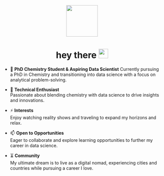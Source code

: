<div id="header" align="center">
  <img src="https://media.giphy.com/media/ZVik7pBtu9dNS/giphy.gif" width="100"/>
</div>
<div align="center">
  <img src="https://komarev.com/ghpvc/?username=sandra-raphaels-nwankwo&style=flat-square&color=blue" alt=""/>
</div>
<h1 align="center">
  hey there
  <img src="https://media.giphy.com/media/hvRJCLFzcasrR4ia7z/giphy.gif" width="30px"/>
</h1>

- :telescope: **PhD Chemistry Student & Aspiring Data Scientist**
  Currently pursuing a PhD in Chemistry and transitioning into data science with a focus on analytical problem-solving.

- :seedling: **Technical Enthusiast**  
  Passionate about blending chemistry with data science to drive insights and innovations.

- :zap: **Interests**  
  Enjoy watching reality shows and traveling to expand my horizons and relax.

- :mailbox: **Open to Opportunities**  
  Eager to collaborate and explore learning opportunities to further my career in data science.

- ⏳ **Community**  
  My ultimate dream is to live as a digital nomad, experiencing cities and countries while pursuing a career I love.

